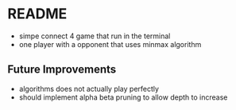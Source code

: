 # README
- simpe connect 4 game that run in the terminal
- one player with a opponent that uses minmax algorithm

## Future Improvements
- algorithms does not actually play perfectly
- should implement alpha beta pruning to allow depth to increase
   
